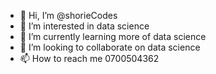 - 👋 Hi, I’m @shorieCodes
- 👀 I’m interested in data science
- 🌱 I’m currently learning more of data science
- 💞️ I’m looking to collaborate on data science
- 📫 How to reach me 0700504362

<!---
shorieCodes/shorieCodes is a ✨ special ✨ repository because its `README.md` (this file) appears on your GitHub profile.
You can click the Preview link to take a look at your changes.
--->
